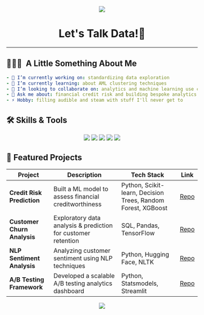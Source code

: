 <p align="center">
  <img src="https://capsule-render.vercel.app/api?type=waving&color=auto&height=200&section=header&text=Thanks%20for%20Dropping%20In!&fontSize=50&animation=fadeIn&descAlignY=80)"/>
</p>
<h1 align="center">
  Let's Talk Data!💬
</h1>

---

<h2> 👨🏻‍💻 &nbsp;A Little Something About Me</h2>

```yaml
- 🔭 I’m currently working on: standardizing data exploration
- 🌱 I’m currently learning: about AML clustering techniques
- 👯 I’m looking to collaborate on: analytics and machine learning use cases in the financial and medical industries
- 💬 Ask me about: financial credit risk and building bespoke analytics
- ⚡ Hobby: filling audible and steam with stuff I'll never get to
```
<h2> 🛠️ Skills & Tools</h2>
<p align="center"> <img src="https://img.shields.io/badge/Python-3776AB?style=for-the-badge&logo=python&logoColor=white"/> <img src="https://img.shields.io/badge/R-276DC3?style=for-the-badge&logo=r&logoColor=white"/> <img src="https://img.shields.io/badge/SQL-4479A1?style=for-the-badge&logo=postgresql&logoColor=white"/> <img src="https://img.shields.io/badge/Tableau-E97627?style=for-the-badge&logo=tableau&logoColor=white"/> <img src="https://img.shields.io/badge/TensorFlow-FF6F00?style=for-the-badge&logo=tensorflow&logoColor=white"/> </p>

## 🚀 Featured Projects

| Project | Description | Tech Stack | Link |
|---------|------------|------------|------|
| **Credit Risk Prediction** | Built a ML model to assess financial creditworthiness | Python, Scikit-learn, Decision Trees, Random Forest, XGBoost | [Repo](https://github.com/josefrancisco81788/case_study_credit_rating01) |
| **Customer Churn Analysis** | Exploratory data analysis & prediction for customer retention | SQL, Pandas, TensorFlow | [Repo](https://github.com/yourusername/churn-analysis) |
| **NLP Sentiment Analysis** | Analyzing customer sentiment using NLP techniques | Python, Hugging Face, NLTK | [Repo](https://github.com/yourusername/nlp-sentiment) |
| **A/B Testing Framework** | Developed a scalable A/B testing analytics dashboard | Python, Statsmodels, Streamlit | [Repo](https://github.com/yourusername/ab-testing) |

<p align="center">
  <img src="https://capsule-render.vercel.app/api?type=waving&color=gradient&height=100&section=footer"/>
</p>
